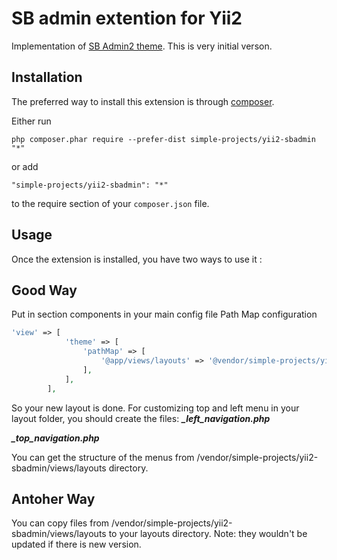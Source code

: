 SB admin extention for Yii2
========
Implementation of [SB Admin2 theme](http://startbootstrap.com/template-overviews/sb-admin-2/).
This is very initial verson.

Installation
------------

The preferred way to install this extension is through [composer](http://getcomposer.org/download/).

Either run

```
php composer.phar require --prefer-dist simple-projects/yii2-sbadmin "*"
```

or add

```
"simple-projects/yii2-sbadmin": "*"
```

to the require section of your `composer.json` file.


Usage
-----

Once the extension is installed, you have two ways to use it  :

Good Way
---------
Put in section components in your main config file Path Map configuration

```php
'view' => [
            'theme' => [
                'pathMap' => [
                    '@app/views/layouts' => '@vendor/simple-projects/yii2-sbadmin/views/layouts'
                ],
            ],
        ],
```
So your new layout is done. For customizing top and left menu in your layout folder, you should create the files:
***_left_navigation.php***

***_top_navigation.php***

You can get the structure of the menus from /vendor/simple-projects/yii2-sbadmin/views/layouts directory.


Antoher Way
-----------
You can copy files from /vendor/simple-projects/yii2-sbadmin/views/layouts to your layouts directory.
Note: they wouldn't be updated if there is new version.
